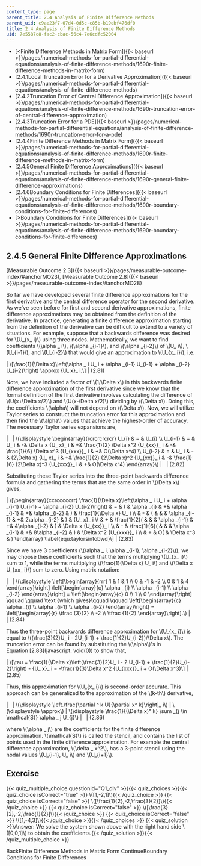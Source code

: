 ```yaml
---
content_type: page
parent_title: 2.4 Analysis of Finite Difference Methods
parent_uid: c9ae23f7-07d4-0d5c-c85b-b19ebf476df0
title: 2.4 Analysis of Finite Difference Methods
uid: 7e5587c8-fac2-cbac-56c4-7e6cdfc52004
---
```


*   [<Finite Difference Methods in Matrix Form]({{< baseurl >}}/pages/numerical-methods-for-partial-differential-equations/analysis-of-finite-difference-methods/1690r-finite-difference-methods-in-matrix-form)
*   [2.4.1Local Truncation Error for a Derivative Approximation]({{< baseurl >}}/pages/numerical-methods-for-partial-differential-equations/analysis-of-finite-difference-methods)
*   [2.4.2Truncation Error of Central Difference Approximation]({{< baseurl >}}/pages/numerical-methods-for-partial-differential-equations/analysis-of-finite-difference-methods/1690r-truncation-error-of-central-difference-approximation)
*   [2.4.3Truncation Error for a PDE]({{< baseurl >}}/pages/numerical-methods-for-partial-differential-equations/analysis-of-finite-difference-methods/1690r-truncation-error-for-a-pde)
*   [2.4.4Finite Difference Methods in Matrix Form]({{< baseurl >}}/pages/numerical-methods-for-partial-differential-equations/analysis-of-finite-difference-methods/1690r-finite-difference-methods-in-matrix-form)
*   [2.4.5General Finite Difference Approximations]({{< baseurl >}}/pages/numerical-methods-for-partial-differential-equations/analysis-of-finite-difference-methods/1690r-general-finite-difference-approximations)
*   [2.4.6Boundary Conditions for Finite Differences]({{< baseurl >}}/pages/numerical-methods-for-partial-differential-equations/analysis-of-finite-difference-methods/1690r-boundary-conditions-for-finite-differences)
*   [\>Boundary Conditions for Finite Differences]({{< baseurl >}}/pages/numerical-methods-for-partial-differential-equations/analysis-of-finite-difference-methods/1690r-boundary-conditions-for-finite-differences)

2.4.5 General Finite Difference Approximations
----------------------------------------------

[Measurable Outcome 2.3]({{< baseurl >}}/pages/measurable-outcome-index/#anchorMO23), [Measurable Outcome 2.8]({{< baseurl >}}/pages/measurable-outcome-index/#anchorMO28)

So far we have developed several finite difference approximations for the first derivative and the central difference operator for the second derivative. As we've seen before for first and second derivative approximations, finite difference approximations may be obtained from the definition of the derivative. In practice, generating a finite difference approximation starting from the definition of the derivative can be difficult to extend to a variety of situations. For example, suppose that a backwards difference was desired for \\(U\_{x\_ i}\\) using three nodes. Mathematically, we want to find coefficients \\(\\alpha \_ i\\), \\(\\alpha \_{i-1}\\), and \\(\\alpha \_{i-2}\\) of \\(U\_ i\\), \\(U\_{i-1}\\), and \\(U\_{i-2}\\) that would give an approximation to \\(U\_{x\_ i}\\), i.e.

| \\\[\\frac{1}{\\Delta x}\\left(\\alpha \_ i U\_ i + \\alpha \_{i-1} U\_{i-1} + \\alpha \_{i-2} U\_{i-2}\\right) \\approx {U\_ x}\_ i.\\\] | (2.81) 

Note, we have included a factor of \\(1/\\Delta x\\) in this backwards finite difference approximation of the first derivative since we know that the formal definition of the first derivative involves calculating the difference of \\(U(x+\\Delta x/2)\\) and \\(U(x-\\Delta x/2)\\) dividing by \\(\\Delta x\\). Doing this, the coefficients \\(\\alpha\\) will not depend on \\(\\Delta x\\). Now, we will utilize Taylor series to construct the truncation error for this approximation and then find the \\(\\alpha\\) values that achieve the highest-order of accuracy. The necessary Taylor series expansions are,

| &nbsp; | \\(\\displaystyle \\begin{array}{rcrcrcrcrcr} U\_{i} & = & U\_{i} \\\\ U\_{i-1} & = & U\_ i & -& \\Delta x {U\_ x}\_ i & +& \\frac{1}{2} \\Delta x^2 {U\_{xx}}\_ i & -& \\frac{1}{6} \\Delta x^3 {U\_{xxx}}\_ i & +& O(\\Delta x^4) \\\\ U\_{i-2} & = & U\_ i & -& (2\\Delta x) {U\_ x}\_ i & +& \\frac{1}{2} (2\\Delta x)^2 {U\_{xx}}\_ i & -& \\frac{1}{6} (2\\Delta x)^3 {U\_{xxx}}\_ i & +& O(\\Delta x^4) \\end{array}\\) | &nbsp; | (2.82) 

Substituting these Taylor series into the three-point backwards difference formula and gathering the terms that are the same order in \\(\\Delta x\\) gives,

| \\\[\\begin{array}{ccrcccccrr} \\frac{1}{\\Delta x}\\left(\\alpha \_ i U\_ i + \\alpha \_{i-1} U\_{i-1} + \\alpha \_{i-2} U\_{i-2}\\right) & = & ( & \\alpha \_{i} & +& \\alpha \_{i-1} & +& \\alpha \_{i-2} & ) & \\frac{1}{\\Delta x} U\_ i \\\\ & - & ( & & & \\alpha \_{i-1} & +& 2\\alpha \_{i-2} & ) & {U\_ x}\_ i \\\\ & + & \\frac{1}{2}( & & & \\alpha \_{i-1} & +& 4\\alpha \_{i-2} & ) & \\Delta x {U\_{xx}}\_ i \\\\ & - & \\frac{1}{6}( & & & \\alpha \_{i-1} & +& 8\\alpha \_{i-2} & ) & \\Delta x^2 {U\_{xxx}}\_ i \\\\ & + & O( & \\Delta x^3 & ) \\end{array} \\label{equ:taylorsintobwd}\\\] | (2.83) 

Since we have 3 coefficients (\\(\\alpha \_ i, \\alpha \_{i-1}, \\alpha \_{i-2}\\)), we may choose these coefficients such that the terms multiplying \\(U\_{x\_ i}\\) sum to 1, while the terms multiplying \\(\\frac{1}{\\Delta x} U\_ i\\) and \\(\\Delta x U\_{xx\_ i}\\) sum to zero. Using matrix notation:

| &nbsp; | \\(\\displaystyle \\left\[\\begin{array}{rrr} 1 & 1 & 1 \\\\ 0 & -1 & -2 \\\\ 0 & 1 & 4 \\end{array}\\right\] \\left\[\\begin{array}{c} \\alpha \_{i} \\\\ \\alpha \_{i-1} \\\\ \\alpha \_{i-2} \\end{array}\\right\] = \\left\[\\begin{array}{c} 0 \\\\ 1 \\\\ 0 \\end{array}\\right\] \\qquad \\qquad \\text {which gives}\\qquad \\qquad \\left\[\\begin{array}{c} \\alpha \_{i} \\\\ \\alpha \_{i-1} \\\\ \\alpha \_{i-2} \\end{array}\\right\] = \\left\[\\begin{array}{r} \\tfrac {3}{2} \\\\ -2 \\\\ \\tfrac {1}{2} \\end{array}\\right\].\\) | &nbsp; | (2.84) 

Thus the three-point backwards difference approximation for \\(U\_{x\_ i}\\) is equal to \\((\\frac{3}{2}U\_ i - 2U\_{i-1} + \\frac{1}{2}U\_{i-2})/\\Delta x\\). The truncation error can be found by substituting the \\(\\alpha\\)'s in Equation [2.83](javascript: void(0)) to show that,

| \\\[\\tau = \\frac{1}{\\Delta x}\\left(\\frac{3}{2}U\_ i - 2 U\_{i-1} + \\frac{1}{2}U\_{i-2}\\right) - {U\_ x}\_ i = -\\frac{1}{3}\\Delta x^2 {U\_{xxx}}\_ i + O(\\Delta x^3)\\\] | (2.85) 

Thus, this approximation for \\(U\_{x\_ i}\\) is second-order accurate. This approach can be generalized to the approximation of the \\(k-th\\) derivative,

| &nbsp; | \\(\\displaystyle \\left.\\frac{\\partial ^ k U}{\\partial x^ k}\\right&#124;\_ i\\) | \\(\\displaystyle \\approx\\) | \\(\\displaystyle \\frac{1}{(\\Delta x)^ k} \\sum \_{j \\in \\mathcal{S}} \\alpha \_ j U\_{j}\\) | &nbsp; | (2.86) 

where \\(\\alpha \_ j\\) are the coefficients for the finite difference approximation. \\(\\mathcal{S}\\) is called the stencil, and contains the list of points used in the finite difference approximation. For example the central difference approximation, \\(\\delta \_ x^2\\), has a 3-point stencil using the nodal values \\(U\_{i-1}, U\_ i\\) and \\(U\_{i+1}\\).

Exercise
--------

{{< quiz_multiple_choice questionId="Q1_div" >}}{{< quiz_choices >}}{{< quiz_choice isCorrect="true" >}} \\(\[1,-2,1\]\\){{< /quiz_choice >}}
{{< quiz_choice isCorrect="false" >}} \\(\[\\frac{1}{2},-2,\\frac{3}{2}\]\\){{< /quiz_choice >}}
{{< quiz_choice isCorrect="false" >}} \\(\[\\frac{3}{2},-2,\\frac{1}{2}\]\\){{< /quiz_choice >}}
{{< quiz_choice isCorrect="false" >}} \\(\[1,-4,3\]\\){{< /quiz_choice >}}{{< /quiz_choices >}}
{{< quiz_solution >}}Answer: We solve the system shown above with the right hand side \\(\[0,0,1\]\\) to obtain the coefficients.{{< /quiz_solution >}}{{< /quiz_multiple_choice >}}

BackFinite Difference Methods in Matrix Form ContinueBoundary Conditions for Finite Differences